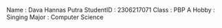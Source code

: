 Name       : Dava Hannas Putra
StudentID  : 2306217071
Class      : PBP A
Hobby      : Singing
Major      : Computer Science